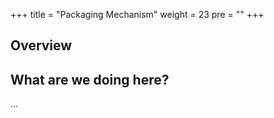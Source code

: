 +++
title = "Packaging Mechanism"
weight = 23
pre = ""
+++

## Overview

## What are we doing here?

...